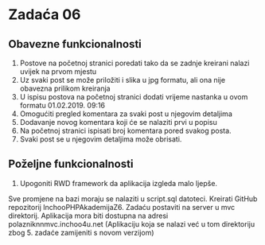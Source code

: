 Zadaća 06
========
Obavezne funkcionalnosti
--------

1. Postove na početnoj stranici poredati tako da se zadnje kreirani nalazi uvijek na prvom mjestu
2. Uz svaki post se može priložiti i slika u jpg formatu, ali ona nije obavezna prilikom kreiranja
3. U ispisu postova na početnoj stranici dodati vrijeme nastanka u ovom formatu 01.02.2019. 09:16
4. Omogućiti pregled komentara za svaki post u njegovim detaljima 
5. Dodavanje novog komentara koji će se nalaziti prvi u popisu
6. Na početnoj stranici ispisati broj komentara pored svakog posta.
7. Svaki post se u njegovim detaljima može obrisati.

Poželjne funkcionalnosti
--------
1. Upogoniti RWD framework da aplikacija izgleda malo ljepše.


Sve promjene na bazi moraju se nalaziti u script.sql datoteci. Kreirati GitHub repozitorij InchooPHPAkademijaZ6.
Zadaću postaviti na server u mvc direktorij. Aplikacija mora biti dostupna na adresi polazniknnmvc.inchoo4u.net
(Aplikaciju koja se nalazi već u tom direktoriju zbog 5. zadaće zamijeniti s novom verzijom)
